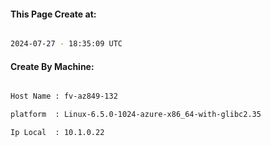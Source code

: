 
   
#### This Page Create at:

```bash

2024-07-27 - 18:35:09 UTC

```

#### Create By Machine:

```bash

Host Name : fv-az849-132

platform  : Linux-6.5.0-1024-azure-x86_64-with-glibc2.35

Ip Local  : 10.1.0.22

```


